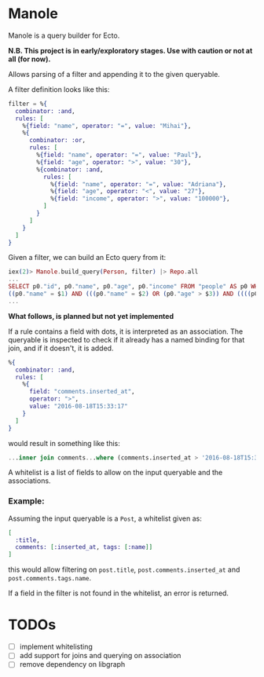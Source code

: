 # Manole

Manole is a query builder for Ecto.

__N.B. This project is in early/exploratory stages. Use with caution or not at all (for now).__

<!-- MDOC -->
Allows parsing of a filter and appending it to the given queryable.

A filter definition looks like this:

```elixir
filter = %{
  combinator: :and,
  rules: [
    %{field: "name", operator: "=", value: "Mihai"},
    %{
      combinator: :or,
      rules: [
        %{field: "name", operator: "=", value: "Paul"},
        %{field: "age", operator: ">", value: "30"},
        %{combinator: :and,
          rules: [
            %{field: "name", operator: "=", value: "Adriana"},
            %{field: "age", operator: "<", value: "27"},
            %{field: "income", operator: ">", value: "100000"},
          ]
        }
      ]
    }
  ]
}
```

Given a filter, we can build an Ecto query from it:

```elixir
iex(2)> Manole.build_query(Person, filter) |> Repo.all
...
SELECT p0."id", p0."name", p0."age", p0."income" FROM "people" AS p0 WHERE
((p0."name" = $1) AND (((p0."name" = $2) OR (p0."age" > $3)) AND ((((p0."name" = $4) AND (p0."age" < $5)) AND (p0."income" > $6)) OR $7))) ["Mihai", "Paul", 30, "Adriana", 27, 100000, false]
...
```

__What follows, is planned but not yet implemented__

If a rule contains a field with dots, it is interpreted as an association.
The queryable is inspected to check if it already has a named binding for that
join, and if it doesn't, it is added.

```elixir
%{
  combinator: :and,
  rules: [
    %{
      field: "comments.inserted_at",
      operator: ">",
      value: "2016-08-18T15:33:17"
    }
  ]
}
```
would result in something like this:

```sql
...inner join comments...where (comments.inserted_at > '2016-08-18T15:33:17')
```

A whitelist is a list of fields to allow on the input queryable and
the associations.

### Example:
Assuming the input queryable is a `Post`, a whitelist given as:
```elixir
[
  :title,
  comments: [:inserted_at, tags: [:name]]
]
```
this would allow filtering on `post.title`, `post.comments.inserted_at` and
`post.comments.tags.name`.

If a field in the filter is not found in the whitelist, an error is returned.
<!-- MDOC -->
# TODOs

- [ ] implement whitelisting
- [ ] add support for joins and querying on association
- [ ] remove dependency on libgraph
